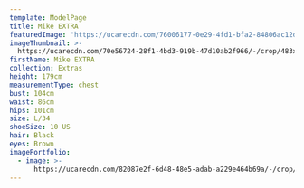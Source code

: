 ```yaml
---
template: ModelPage
title: Mike EXTRA
featuredImage: 'https://ucarecdn.com/76006177-0e29-4fd1-bfa2-84806ac12d3c/'
imageThumbnail: >-
  https://ucarecdn.com/70e56724-28f1-4bd3-919b-47d10ab2f966/-/crop/483x668/131,113/-/preview/
firstName: Mike EXTRA
collection: Extras
height: 179cm
measurementType: chest
bust: 104cm
waist: 86cm
hips: 101cm
size: L/34
shoeSize: 10 US
hair: Black
eyes: Brown
imagePortfolio:
  - image: >-
      https://ucarecdn.com/82087e2f-6d48-48e5-adab-a229e464b69a/-/crop/479x690/127,103/-/preview/
---
```


